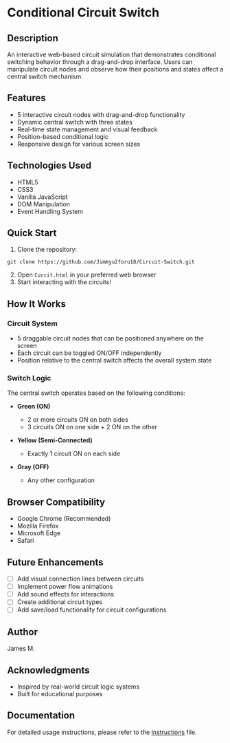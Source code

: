 # Conditional Circuit Switch

## Description
An interactive web-based circuit simulation that demonstrates conditional switching behavior through a drag-and-drop interface. Users can manipulate circuit nodes and observe how their positions and states affect a central switch mechanism.

## Features
- 5 interactive circuit nodes with drag-and-drop functionality
- Dynamic central switch with three states
- Real-time state management and visual feedback
- Position-based conditional logic
- Responsive design for various screen sizes

## Technologies Used
- HTML5
- CSS3
- Vanilla JavaScript
- DOM Manipulation
- Event Handling System

## Quick Start
1. Clone the repository: 
```
git clone https://github.com/Jimmyu2foru18/Circuit-Switch.git
```
2. Open `Curcit.html` in your preferred web browser
3. Start interacting with the circuits!

## How It Works

### Circuit System
- 5 draggable circuit nodes that can be positioned anywhere on the screen
- Each circuit can be toggled ON/OFF independently
- Position relative to the central switch affects the overall system state

### Switch Logic
The central switch operates based on the following conditions:

- **Green (ON)**
  - 2 or more circuits ON on both sides
  - 3 circuits ON on one side + 2 ON on the other

- **Yellow (Semi-Connected)**
  - Exactly 1 circuit ON on each side

- **Gray (OFF)**
  - Any other configuration

## Browser Compatibility
- Google Chrome (Recommended)
- Mozilla Firefox
- Microsoft Edge
- Safari

## Future Enhancements
- [ ] Add visual connection lines between circuits
- [ ] Implement power flow animations
- [ ] Add sound effects for interactions
- [ ] Create additional circuit types
- [ ] Add save/load functionality for circuit configurations

## Author
James M.

## Acknowledgments
- Inspired by real-world circuit logic systems
- Built for educational purposes

## Documentation
For detailed usage instructions, please refer to the [Instructions](instructions.md) file.

